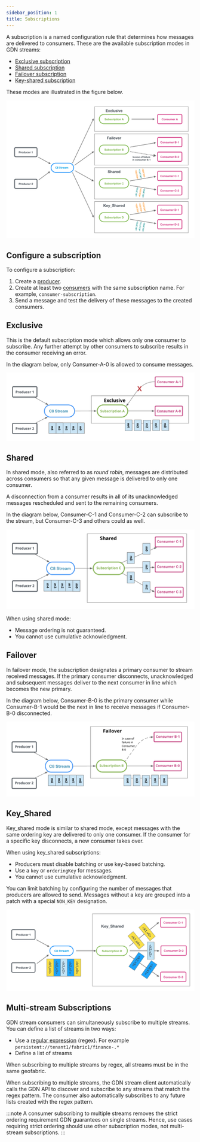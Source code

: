 ```yaml
---
sidebar_position: 1
title: Subscriptions
---
```


A subscription is a named configuration rule that determines how messages are delivered to consumers. These are the available subscription modes in GDN streams:

- [Exclusive subscription](#exclusive)
- [Shared subscription](#shared)
- [Failover subscription](#failover)
- [Key-shared subscription](#key_shared)

These modes are illustrated in the figure below.

![stream-subscription-modes](/img/stream-subscription-modes.png)


## Configure a subscription

To configure a subscription:

1. Create a [producer](../producers.md).
1. Create at least two [consumers](../consumers.md) with the same subscription name. For example, `consumer-subscription`.
1. Send a message and test the delivery of these messages to the created consumers.

## Exclusive

This is the default subscription mode which allows only one consumer to subscribe. Any further attempt by other consumers to subscribe results in the consumer receiving an error. 

In the diagram below, only Consumer-A-0 is allowed to consume messages.

![stream-exclusive-subscriptions](/img/stream-exclusive-subscriptions.png)

## Shared

In shared mode, also referred to as _round robin_, messages are distributed across consumers so that any given message is delivered to only one consumer.

A disconnection from a consumer results in all of its unacknowledged messages rescheduled and sent to the remaining consumers.

In the diagram below, Consumer-C-1 and Consumer-C-2 can subscribe to the stream, but Consumer-C-3 and others could as well.

![stream-shared-subscriptions](/img/stream-shared-subscriptions.png)

When using shared mode:

- Message ordering is not guaranteed.
- You cannot use cumulative acknowledgment.

## Failover

In failover mode, the subscription designates a primary consumer to stream received messages. If the primary consumer disconnects, unacknowledged and subsequent messages deliver to the next consumer in line which becomes the new primary.

In the diagram below, Consumer-B-0 is the primary consumer while Consumer-B-1 would be the next in line to receive messages if Consumer-B-0 disconnected.

![stream-failover-subscriptions](/img/stream-failover-subscriptions.png)

## Key_Shared

Key_shared mode is similar to shared mode, except messages with the same ordering key are delivered to only one consumer. If the consumer for a specific key disconnects, a new consumer takes over.

When using key_shared subscriptions:

- Producers must disable batching or use key-based batching.
- Use a `key` or `orderingKey` for messages.
- You cannot use cumulative acknowledgment.

You can limit batching by configuring the number of messages that producers are allowed to send. Messages without a key are grouped into a patch with a special `NON_KEY` designation. 

![stream-key-shared-subscriptions](/img/stream-key-shared-subscriptions.png)

## Multi-stream Subscriptions

GDN stream consumers can simultaneously subscribe to multiple streams. You can define a list of streams in two ways:

- Use a [regular expression](https://en.wikipedia.org/wiki/Regular_expression) (regex). For example `persistent://tenant1/fabric1/finance-.*`
- Define a list of streams

When subscribing to multiple streams by regex, all streams must be in the same geofabric.

When subscribing to multiple streams, the GDN stream client automatically calls the GDN API to discover and subscribe to any streams that match the regex pattern. The consumer also automatically subscribes to any future lists created with the regex pattern.

:::note
A consumer subscribing to multiple streams removes the strict ordering requirement GDN guarantees on single streams. Hence, use cases requiring strict ordering should use other subscription modes, not multi-stream subscriptions.
:::